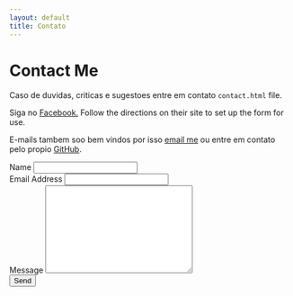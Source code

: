 ```yaml
---
layout: default
title: Contato
---
```


<div id="contact">
  <h1 class="pageTitle">Contact Me</h1>
  <div class="contactContent">
    <p class="intro">Caso de duvidas, criticas e sugestoes entre em contato <code>contact.html</code> file.</p>
    <p>Siga no <a href="https://www.facebook.com/luiz.guilherme.58367">Facebook.</a> Follow the directions on their site to set up the form for use.</p>
    <p>E-mails tambem soo bem vindos por isso <a href="mailto:arkanael@gmail.com">email me</a> ou entre em contato pelo propio <a href="https://github.com/arkanael">GitHub</a>.</p>
  </div>
  <form action="https://formspree.io/arkanael@gmail.com" method="POST">
    <label for="name">Name</label>
    <input type="text" id="name" name="name" class="full-width"><br>
    <label for="email">Email Address</label>
    <input type="email" id="email" name="_replyto" class="full-width"><br>
    <label for="message">Message</label>
    <textarea name="message" id="message" cols="30" rows="10" class="full-width"></textarea><br>
    <input type="submit" value="Send" class="button">
  </form>
</div>
